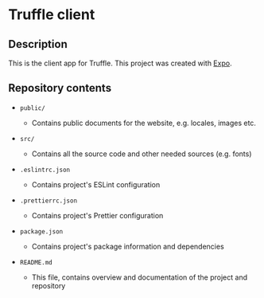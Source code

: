 # Truffle client

## Description

This is the client app for Truffle.
This project was created with [Expo](https://expo.dev/).

## Repository contents

- `public/`
    - Contains public documents for the website, e.g. locales, images etc.

- `src/`
    - Contains all the source code and other needed sources (e.g. fonts)

- `.eslintrc.json`
    - Contains project's ESLint configuration

- `.prettierrc.json`
    - Contains project's Prettier configuration

- `package.json`
    - Contains project's package information and dependencies

- `README.md`
    - This file, contains overview and documentation of the project and repository

